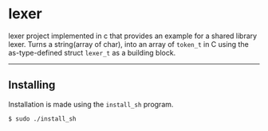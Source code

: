 # lexer

lexer project implemented in c that provides an example for a shared library lexer.
Turns a string(array of char), into an array of `token_t` in C using the as-type-defined struct `lexer_t` as a building block.

---

## Installing

Installation is made using the `install_sh` program.

```bash
$ sudo ./install_sh
```


